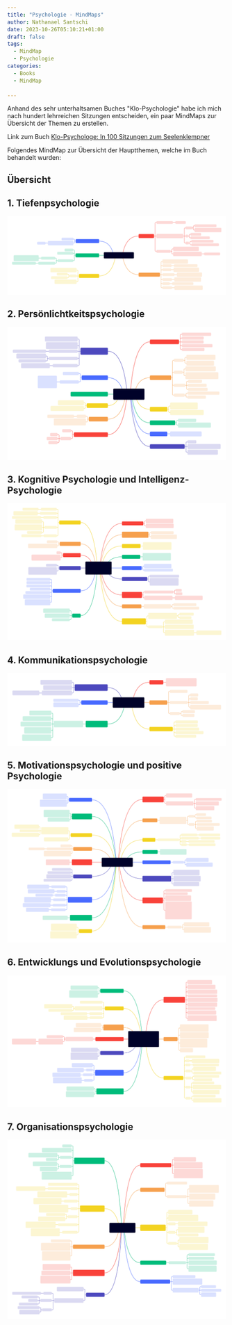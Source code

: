 ```yaml
---
title: "Psychologie - MindMaps"
author: Nathanael Santschi
date: 2023-10-26T05:10:21+01:00
draft: false
tags:
  - MindMap
  - Psychologie
categories:
  - Books
  - MindMap
  
---
```


Anhand des sehr unterhaltsamen Buches "Klo-Psychologie" habe ich mich nach hundert lehrreichen Sitzungen entscheiden, ein paar MindMaps zur Übersicht der Themen zu erstellen. 

Link zum Buch [Klo-Psychologe: In 100 Sitzungen zum Seelenklempner](https://www.amazon.de/-/en/Konrad-Clever/dp/3548064043/ref=sr_1_1?crid=3GF7CSQA6PLZT&keywords=klo+psychologie&qid=1698436003&sprefix=klo+psy%2Caps%2C101&sr=8-1)

Folgendes MindMap zur Übersicht der Hauptthemen, welche im Buch behandelt wurden: 
## Übersicht

## 1. Tiefenpsychologie
![MindMap](/images/Psychologie-Tiefenpsychologie-MindMap.svg "Preview")
## 2. Persönlichtkeitspsychologie
![MindMap](/images/Psychologie-Persoenlichkeits-psychologie-MindMap.svg "Preview")
## 3. Kognitive Psychologie und Intelligenz-Psychologie
![MindMap](/images/Psychologie-Kognitive-und-Intelligenz-psychologie-MindMap.svg "Preview")
## 4. Kommunikationspsychologie
![MindMap](/images/Psychologie-Kommunikations-psychologie-MindMap.svg "Preview")
## 5. Motivationspsychologie und positive Psychologie
![MindMap](/images/Psychologie-Motivations-und-Positive-Psychologie-MindMap.svg "Preview")
## 6. Entwicklungs und Evolutionspsychologie
![MindMap](/images/Psychologie-Entwicklungs-undEvolutions-psychologie-MindMap.svg "Preview")
## 7. Organisationspsychologie
![MindMap](/images/Psychologie-Organisations-psychologie-MindMap.svg "Preview")




